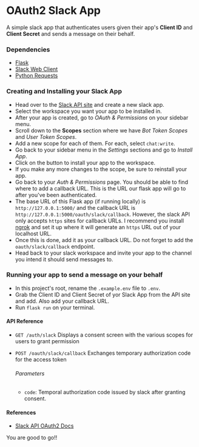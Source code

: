 # OAuth2 Slack App
A simple slack app that authenticates users given their app's **Client ID** and **Client Secret** and sends a message on their behalf.


### Dependencies
- [Flask](https://pypi.org/project/Flask/)
- [Slack Web Client](https://pypi.org/project/slackclient/)
- [Python Requests](https://pypi.org/project/requests/)


### Creating and Installing your Slack App
- Head over to the [Slack API site](https://api.slack.com/apps) and create a new slack app.
- Select the workspace you want your app to be installed in.
- After your app is created, go to *OAuth & Permissions* on your sidebar menu.
- Scroll down to the **Scopes** section where we have *Bot Token Scopes* and *User Token Scopes*.
- Add a new scope for each of them. For each, select `chat:write`.
- Go back to your sidebar menu in the *Settings* sections and go to *Install App*.
- Click on the button to install your app to the workspace.
- If you make any more changes to the scope, be sure to reinstall your app.
- Go back to your *Auth & Permissions* page. You should be able to find where to add a callback URL. This is the URL our flask app will go to after you've been authenticated.
- The base URL of this Flask app (if running locally) is `http://127.0.0.1:5000/` and the callback URL is `http://127.0.0.1:5000/oauth/slack/callback`. However, the slack API only accepts `https` sites for callback URLs. I recommend you install [ngrok](https://ngrok.com) and set it up where it will generate an `https` URL out of your localhost URL. 
- Once this is done, add it as your callback URL. Do not forget to add the `oauth/slack/callback` endpoint.
- Head back to your slack workspace and invite your app to the channel you intend it should send messages to.


### Running your app to send a message on your behalf
- In this project's root, rename the `.example.env` file to `.env`.
- Grab the Client ID and Client Secret of yor Slack App from the API site and add. Also add your callback URL.
- Run `flask run` on your terminal.

#### API Reference
- `GET /auth/slack`
Displays a consent screen with the various scopes for users to grant permission

- `POST /oauth/slack/callback`
Exchanges temporary authorization code for the access token
  ###### Parameters
    - `code`: Temporal authorization code issued by slack after granting consent.


#### References
- [Slack API OAuth2 Docs](https://api.slack.com/authentication/oauth-v2)


You are good to go!!

